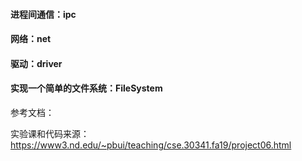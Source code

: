 #### 进程间通信：ipc

#### 网络：net

#### 驱动：driver

#### 实现一个简单的文件系统：FileSystem


参考文档：

实验课和代码来源：https://www3.nd.edu/~pbui/teaching/cse.30341.fa19/project06.html